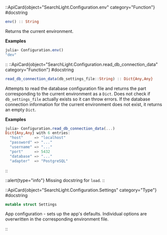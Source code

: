 

::ApiCard{object="SearchLight.Configuration.env" category="Function"}
#docstring


```julia
env() :: String
```

Returns the current environment.

**Examples**

```julia
julia> Configuration.env()
"dev"
```

::
::ApiCard{object="SearchLight.Configuration.read_db_connection_data" category="Function"}
#docstring


```julia
read_db_connection_data(db_settings_file::String) :: Dict{Any,Any}
```

Attempts to read the database configuration file and returns the part corresponding to the current environment as a `Dict`. Does not check if `db_settings_file` actually exists so it can throw errors. If the database connection information for the current environment does not exist, it returns an empty `Dict`.

**Examples**

```julia
julia> Configuration.read_db_connection_data(...)
Dict{Any,Any} with 6 entries:
  "host"     => "localhost"
  "password" => "..."
  "username" => "..."
  "port"     => 5432
  "database" => "..."
  "adapter"  => "PostgreSQL"
```

::


::alert{type="info"}
Missing docstring for `load`. 
::


::ApiCard{object="SearchLight.Configuration.Settings" category="Type"}
#docstring


```julia
mutable struct Settings
```

App configuration - sets up the app's defaults. Individual options are overwritten in the corresponding environment file.

::
